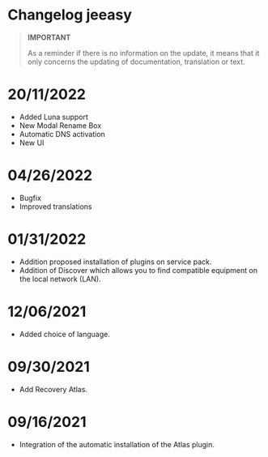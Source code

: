 # Changelog jeeasy

>**IMPORTANT**
>
>As a reminder if there is no information on the update, it means that it only concerns the updating of documentation, translation or text.

# 20/11/2022

- Added Luna support
- New Modal Rename Box
- Automatic DNS activation
- New UI

# 04/26/2022

- Bugfix
- Improved translations

# 01/31/2022

- Addition proposed installation of plugins on service pack.
- Addition of Discover which allows you to find compatible equipment on the local network (LAN).

# 12/06/2021

- Added choice of language.

# 09/30/2021

- Add Recovery Atlas.

# 09/16/2021

- Integration of the automatic installation of the Atlas plugin.
